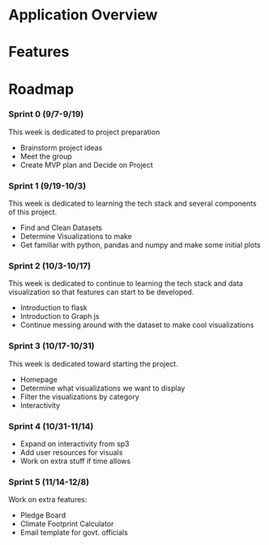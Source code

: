 # Application Overview


# Features


# Roadmap

### Sprint 0 (9/7-9/19)

This week is dedicated to project preparation

- Brainstorm project ideas
- Meet the group
- Create MVP plan and Decide on Project

### Sprint 1 (9/19-10/3)

This week is dedicated to learning the tech stack and several components of this project.
- Find and Clean Datasets
- Determine Visualizations to make
- Get familiar with python, pandas and numpy and make some initial plots

### Sprint 2 (10/3-10/17)

This week is dedicated to continue to learning the tech stack and data visualization so that features can start to be developed.
- Introduction to flask
- Introduction to Graph js
- Continue messing around with the dataset to make cool visualizations


### Sprint 3 (10/17-10/31)

This week is dedicated toward starting the project. 

- Homepage
- Determine what visualizations we want to display
- Filter the visualizations by category
- Interactivity

### Sprint 4 (10/31-11/14)

- Expand on interactivity from sp3
- Add user resources for visuals
- Work on extra stuff if time allows


### Sprint 5 (11/14-12/8)
Work on extra features:
- Pledge Board
- Climate Footprint Calculator
- Email template for govt. officials

